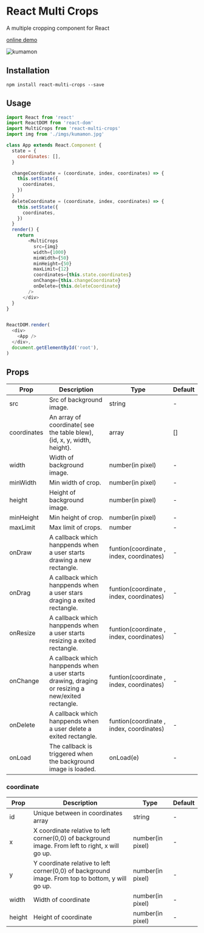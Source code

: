 # React Multi Crops

A multiple cropping component for React

[online demo](https://beizhedenglong.github.io/react-multi-crops/)

![kumamon](./examples/imgs/kumamon.gif)


## Installation
```
npm install react-multi-crops --save
```


## Usage

```js
import React from 'react'
import ReactDOM from 'react-dom'
import MultiCrops from 'react-multi-crops'
import img from './imgs/kumamon.jpg'

class App extends React.Component {
  state = {
    coordinates: [],
  }

  changeCoordinate = (coordinate, index, coordinates) => {
    this.setState({
      coordinates,
    })
  }
  deleteCoordinate = (coordinate, index, coordinates) => {
    this.setState({
      coordinates,
    })
  }
  render() {
    return
        <MultiCrops
          src={img}
          width={1000}
          minWidth={50}
          minHeight={50}
          maxLimit={12}
          coordinates={this.state.coordinates}
          onChange={this.changeCoordinate}
          onDelete={this.deleteCoordinate}
        />
      </div>
  }
}


ReactDOM.render(
  <div>
    <App />
  </div>,
  document.getElementById('root'),
)

```

## Props

| Prop        | Description                                                  | Type                                     | Default |
| ----------- | ------------------------------------------------------------ | ---------------------------------------- | ------- |
| src         | Src of background image.                                     | string                                   | -       |
| coordinates | An array of coordinate( see the table blew), {id, x, y, width, height}. | array                                    | []      |
| width       | Width of background image.                                   | number(in pixel)                         | -       |
| minWidth      | Min width of crop.                                  | number(in pixel)                         | -       |
| height      | Height of background image.                                  | number(in pixel)                         | -       |
| minHeight      | Min height of crop.                                  | number(in pixel)                         | -       |
| maxLimit      | Max limit of crops.                                  | number                        | -       |
| onDraw      | A callback which hanppends when a user starts drawing a new rectangle. | funtion(coordinate , index, coordinates) | -       |
| onDrag      | A callback which hanppends when  a user stars draging a exited rectangle. | funtion(coordinate , index, coordinates) | -       |
| onResize    | A callback which hanppends when a user starts resizing a exited rectangle. | funtion(coordinate , index, coordinates) | -       |
| onChange    | A callback which hanppends when a user starts drawing, draging or resizing a new/exited rectangle. | funtion(coordinate , index, coordinates) | -       |
| onDelete    | A callback which hanppends when a user delete a exited rectangle. | funtion(coordinate , index, coordinates) | -       |
| onLoad      | The callback is  triggered when the background image is loaded. | onLoad(e)                                | -       |


### coordinate

| Prop   | Description                                                  | Type             | Default |
| ------ | ------------------------------------------------------------ | ---------------- | ------- |
| id     | Unique between in coordinates array                          | string           | -       |
| x      | X coordinate  relative to left corner(0,0) of background image. From left to right, x will go up. | number(in pixel) | -       |
| y      | Y coordinate  relative to left corner(0,0) of background image. From top to bottom, y will go up. | number(in pixel) | -       |
| width  | Width of coordinate                                          | number(in pixel) | -       |
| height | Height of coordinate                                         | number(in pixel) | -       |

